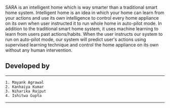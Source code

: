 SARA is an intelligent home which is way smarter than a traditional smart home system. Intelligent home is an idea in which your home can learn from your actions and use its own intelligence to control every home appliance on its own when user instructed it to run whole home in auto-pilot mode. In addition to the traditional smart home system, it uses machine learning to learn from users past actions/habits. When the user instructs our system to run on auto-pilot mode, our system will predict user's actions using supervised learning technique and control the home appliance on its own without any human intervention.


## Developed by

***
    1. Mayank Agrawal 
    2. Kanhaiya Kumar  
    3. Niharika Rajput 
    4. Ishitwa Gupta 
***



